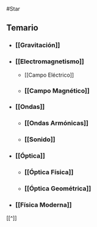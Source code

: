 #Star
## Temario

- ### [[Gravitación]]
- ### [[Electromagnetismo]]
	- [[Campo Eléctrico]]
	- ### [[Campo Magnético]]
- ### [[Ondas]]
	- ### [[Ondas Armónicas]]
	- ### [[Sonido]]
- ### [[Óptica]]
	- ### [[Óptica Física]]
	- ### [[Óptica Geométrica]]
- ### [[Física Moderna]]

[[^]]